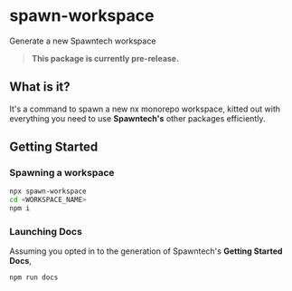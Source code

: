 # spawn-workspace

Generate a new Spawntech workspace

> **This package is currently pre-release.**

## What is it?

It's a command to spawn a new nx monorepo workspace, kitted out with everything you need to use **Spawntech's** other packages efficiently.

## Getting Started

### Spawning a workspace

```bash
npx spawn-workspace
cd <WORKSPACE_NAME>
npm i
```

### Launching Docs

Assuming you opted in to the generation of Spawntech's **Getting Started Docs**,

```bash
npm run docs
```
